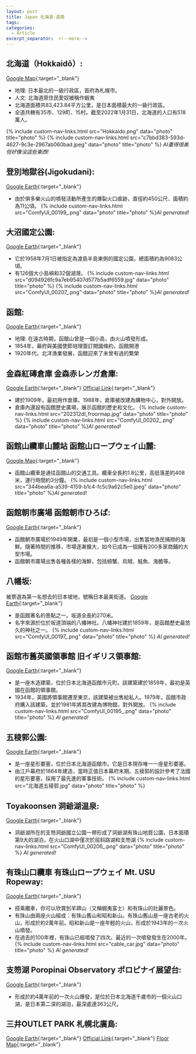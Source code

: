 ```yaml
---
layout: post
title: Japan 北海道-道南
tags: 
categories:
  - Article
excerpt_separator:  <!--more-->
---
```

## 北海道（Hokkaidō）: 
[Google Map](https://maps.app.goo.gl/A594JejBaTJywVTB8 "google"){:target="_blank"} 
- 地理: 日本最北的一級行政區，首府為札幌市。
- 人文: 北海道原住民愛奴被稱作蝦夷  
- 北海道面積共83,423.84平方公里，是日本面積最大的一級行政區。 
- 全道共轄有35市、129町、15村。截至2022年1月31日，北海道的人口有518萬人。 
<!-- ![Photo](/assets/Hokkaido.png) -->
{% include custom-nav-links.html src="Hokkaido.png" data="photo" title="photo" %} 
{% include custom-nav-links.html src="c7bbd383-593d-4627-9c3e-2967ab060bad.jpeg" data="photo" title="photo" %} *AI畫得很美但好像沒這些東西!* 

<!-- day1 -->
## 登別地獄谷(Jigokudani): 
[Google Earth](https://earth.google.com/web/@42.49731038,141.14768104,208.52674397a,772.89478378d,35y,26.23077108h,51.65023391t,360r/ "google"){:target="_blank"} 
- 由於俱多樂火山的噴發活動所產生的爆裂火口痕跡，直徑約450公尺、面積約為11公頃。 
{% include custom-nav-links.html src="ComfyUI_00199_.png" data="photo" title="photo" %}*AI generated!* 

## 大沼國定公園: 
[Google Earth](https://earth.google.com/web/@41.98362112,140.67200835,132.10003515a,2770.19464857d,35y,14.92426194h,47.20796657t,359.99999915r/ "google"){:target="_blank"} 
- 它於1958年7月1日被指定為渡島半島東側的國定公園，總面積約為9083公頃。 
- 有126個大小島嶼和32個湖灣。 
{% include custom-nav-links.html src="d094926fc9a7eb95407d577b5adf6559.jpg" data="photo" title="photo" %} 
{% include custom-nav-links.html src="ComfyUI_00207_.png" data="photo" title="photo" %}*AI generated!* 

<!-- day2 -->
## 函館: 
[Google Earth](https://earth.google.com/web/@41.7700963,140.71190292,1.6320514a,6862.82486904d,35y,3.85748626h,57.27556356t,0r/ "google"){:target="_blank"} 
- 地理: 在遠古時期，函館山曾是一個小島，由火山噴發形成。 
- 1854年，幕府與美國使節培理簽訂開國條約，函館開港 
- 1920年代，北洋漁業發展，函館迎來了未曾有過的繁榮 

## 金森紅磚倉庫 金森赤レンガ倉庫:  
[Google Earth](https://earth.google.com/web/@41.76765863,140.71741939,-0.8424879a,1297.68523335d,35y,2.09488888h,63.63164331t,0r/ "google"){:target="_blank"} 
[Official Link](https://hakodate-kanemori.com/shop/ "web"){:target="_blank"} 
- 建於1909年，最初用作倉庫。1988年，倉庫被改建為購物中心，對外開放。
- 倉庫內還設有函館歷史廣場，展示函館的歷史和文化。
{% include custom-nav-links.html src="202312dl_froormap.jpg" data="photo" title="photo" %} 
{% include custom-nav-links.html src="ComfyUI_00202_.png" data="photo" title="photo" %}*AI generated!* 

## 函館山纜車山麓站 函館山ロープウェイ山麓: 
[Google Map](https://earth.google.com/web/@41.76081792,140.71438878,49.395694a,807.43932684d,35y,8.15078197h,54.19555154t,0r/ "google"){:target="_blank"} 
- 函館山纜車是通往函館山的交通工具。纜車全長約1.8公里，高低落差約408米，運行時間約3分鐘。
{% include custom-nav-links.html src="344bea6a-a539-4159-b1c4-fc5c9a62c5e0.jpeg" data="photo" title="photo" %}*AI generated!* 

<!-- day3-->

## 函館朝市廣場 函館朝市ひろば: 
[Google Earth](https://earth.google.com/web/@41.77165849,140.72549265,10.67671114a,754.12686177d,35y,0.60991537h,47.12706078t,0r/ "google"){:target="_blank"} 
- 函館朝市廣場於1949年開業，最初是一個小型市場，出售當地漁民捕撈的海鮮。隨著時間的推移，市場逐漸擴大，如今已成為一個擁有200多家商鋪的大型市場。
- 函館朝市廣場出售各種各樣的海鮮，包括螃蟹、烏賊、鮭魚、海膽等。

## 八幡坂: 
被票選為第一名想去的日本坡地，號稱日本最美街道。 
[Google Earth](https://earth.google.com/web/@41.76407771,140.71181635,48.01316461a,799.37398582d,35y,1.00895033h,57.01608343t,0r/ "google"){:target="_blank"} 
- 是函館著名的景點之一。坂道全長約270米。
- 名字來源於位於坂道頂端的八幡神社。八幡神社建於1859年，是函館歷史最悠久的神社之一。
{% include custom-nav-links.html src="ComfyUI_00197_.png" data="photo" title="photo" %}
*AI generated!* 

## 函館市舊英國領事館 旧イギリス領事館:  
[Google Earth](https://earth.google.com/web/@41.76563176,140.71072352,24.40329571a,386.20796729d,35y,-27.72056465h,63.13381046t,0r/ "google"){:target="_blank"} 
- 是一座木造建築，位於日本北海道函館市元町。該建築建於1859年，最初是英國在函館的領事館。
- 1934年，英國將領事館遷至東京，該建築被出售給私人。1979年，函館市政府購入該建築，並於1981年將其改建為博物館，對外開放。 
{% include custom-nav-links.html src="ComfyUI_00195_.png" data="photo" title="photo" %}
*AI generated!* 

## 五稜郭公園: 
[Google Earth](https://earth.google.com/web/@41.79545118,140.75400157,11.59560804a,1936.4678448d,35y,9.06971578h,48.41757413t,0.00000001r/ "google"){:target="_blank"} 
- 是一座星形要塞，位於日本北海道函館市。它是日本現存唯一一座星形要塞。
- 由江戶幕府於1864年建造，當時正值日本幕府末期。五稜郭的設計參考了法國的星形要塞，採用了最先進的軍事技術。
{% include custom-nav-links.html src="北海道五稜郭.jpg" data="photo" title="photo" %} 

<!-- day4-->
## Toyakoonsen 洞爺湖温泉:
[Google Earth](https://earth.google.com/web/@42.56606668,140.82464088,91.41992281a,15193.75225727d,35y,2.18980518h,54.47693669t,0r/ "google"){:target="_blank"} 
- 洞爺湖所在的支笏洞爺國立公園一帶形成了洞爺湖有珠山地質公園，日本面積第9大的湖泊，在火山口湖中僅次於屈斜路湖和支笏湖
{% include custom-nav-links.html src="ComfyUI_00206_.png" data="photo" title="photo" %}
*AI generated!* 

## 有珠山口纜車 有珠山ロープウェイ Mt. USU Ropeway:
[Google Earth](https://earth.google.com/web/@42.54440433,140.85951516,204.98891709a,10692.41103101d,35y,2.18865254h,54.44403425t,0r/ "google"){:target="_blank"} 
- 搭乘纜車，你可以欣賞到羊蹄山（又稱蝦夷富士）和有珠山的壯麗景色。
- 有珠山由兩座火山組成：有珠山舊山和昭和新山。有珠山舊山是一座古老的火山，形成於約2萬年前。昭和新山是一座年輕的火山，形成於1943年的一次火山噴發。 
- 在過去的100年裡，有珠山已經噴發了四次。最近的一次噴發發生在2000年。
{% include custom-nav-links.html src="cable_car.jpg" data="photo" title="photo" %}
*AI generated!* 

<!-- day5-->
## 支笏湖 Poropinai Observatory ポロピナイ展望台:
[Google Earth](https://earth.google.com/web/@42.80291689,141.34315818,257.09632222a,27342.58355571d,35y,3.06627031h,70.21664526t,0r/ "google"){:target="_blank"} 
- 形成於約4萬年前的一次火山爆發，是位於日本北海道千歲市的一個火山口湖，是日本第二深的湖泊，最深處達363公尺。

## 三井OUTLET PARK 札幌北廣島: 
[Google Earth](https://earth.google.com/web/@42.97209512,141.47169914,101.13574916a,1347.46422705d,35y,3.00492837h,57.82762122t,0r/ "google"){:target="_blank"} 
[Official Link](https://mitsui-shopping-park.com/mop/sapporo/tw/search/ "web"){:target="_blank"} 
[Floor Map](https://mitsui-shopping-park.com/mop/file/filter/sapporo/floor/00009_fo.pdf "web"){:target="_blank"} 










